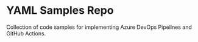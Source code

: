 # YAML Samples Repo

Collection of code samples for implementing Azure DevOps Pipelines and GitHub Actions. 